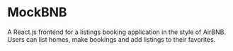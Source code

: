 # MockBNB

A React.js frontend for a listings booking application in the style of AirBNB. Users can list homes, make bookings and add listings to their favorites.
